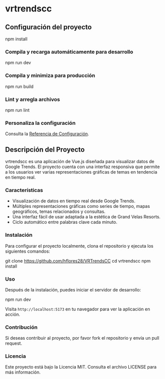 # vrtrendscc

## Configuración del proyecto

npm install

### Compila y recarga automáticamente para desarrollo

npm run dev

### Compila y minimiza para producción

npm run build

### Lint y arregla archivos

npm run lint

### Personaliza la configuración

Consulta la [Referencia de Configuración](https://vitejs.dev/config/).

## Descripción del Proyecto

vrtrendscc es una aplicación de Vue.js diseñada para visualizar datos de Google Trends. El proyecto cuenta con una interfaz responsiva que permite a los usuarios ver varias representaciones gráficas de temas en tendencia en tiempo real.

### Características

- Visualización de datos en tiempo real desde Google Trends.
- Múltiples representaciones gráficas como series de tiempo, mapas geográficos, temas relacionados y consultas.
- Una interfaz fácil de usar adaptada a la estética de Grand Velas Resorts.
- Ciclo automático entre palabras clave cada minuto.

### Instalación

Para configurar el proyecto localmente, clona el repositorio y ejecuta los siguientes comandos:

git clone https://github.com/hflores28/VRTrendsCC
cd vrtrendscc 
npm install

### Uso

Después de la instalación, puedes iniciar el servidor de desarrollo:

npm run dev

Visita `http://localhost:5173` en tu navegador para ver la aplicación en acción.

### Contribución

Si deseas contribuir al proyecto, por favor fork el repositorio y envía un pull request.

### Licencia

Este proyecto está bajo la Licencia MIT. Consulta el archivo LICENSE para más información.
